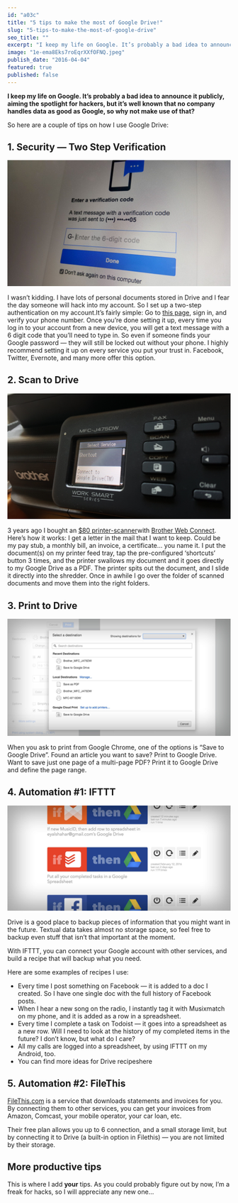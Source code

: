```yaml
---
id: "a03c"
title: "5 tips to make the most of Google Drive!"
slug: "5-tips-to-make-the-most-of-google-drive"
seo_title: ""
excerpt: "I keep my life on Google. It’s probably a bad idea to announce it publicly, aiming the spotlight for hackers, but it’s well known that no…"
image: "1e-ema8Eks7roEqrXXfOFNQ.jpeg"
publish_date: "2016-04-04"
featured: true
published: false
---
```


**I keep my life on Google. It’s probably a bad idea to announce it publicly, aiming the spotlight for hackers, but it’s well known that no company handles data as good as Google, so why not make use of that?**

So here are a couple of tips on how I use Google Drive:

## 1. Security — Two Step Verification

![](./1bUh7tLhJkvPfOt21cVp_lQ.jpeg)

I wasn’t kidding. I have lots of personal documents stored in Drive and I fear the day someone will hack into my account. So I set up a two-step authentication on my account.It’s fairly simple: Go to [this page](https://www.google.com/landing/2step/), sign in, and verify your phone number. Once you’re done setting it up, every time you log in to your account from a new device, you will get a text message with a 6 digit code that you’ll need to type in. So even if someone finds your Google password — they will still be locked out without your phone. I highly recommend setting it up on every service you put your trust in. Facebook, Twitter, Evernote, and many more offer this option.

## 2. Scan to Drive

![](./1AsnCds9l-DKg5KET6rXu6w.jpeg)

3 years ago I bought an [$80 printer-scanner](http://www.amazon.com/Brother-Printer-MFCJ460DW-Wireless-Scanner/dp/B015ACX13U/181-4128922-6884858?ie=UTF8&ref_=cm_sw_r_cp_awd_2ZFaxbXZ9BPRM)with [Brother Web Connect](http://www.brother-usa.com/connect/web/). Here’s how it works: I get a letter in the mail that I want to keep. Could be my pay stub, a monthly bill, an invoice, a certificate… you name it. I put the document(s) on my printer feed tray, tap the pre-configured ‘shortcuts’ button 3 times, and the printer swallows my document and it goes directly to my Google Drive as a PDF. The printer spits out the document, and I slide it directly into the shredder. Once in awhile I go over the folder of scanned documents and move them into the right folders.

## 3. Print to Drive

![](./15NdCrdby9ThgaTz6Zc43Yg.jpeg)

When you ask to print from Google Chrome, one of the options is “Save to Google Drive”. Found an article you want to save? Print to Google Drive. Want to save just one page of a multi-page PDF? Print it to Google Drive and define the page range.

## 4. Automation #1: IFTTT

![](./18JrnVSXS1sHDatnbrx8YJw.jpeg)

Drive is a good place to backup pieces of information that you might want in the future. Textual data takes almost no storage space, so feel free to backup even stuff that isn’t that important at the moment.

With IFTTT, you can connect your Google account with other services, and build a recipe that will backup what you need.

Here are some examples of recipes I use:

* Every time I post something on Facebook — it is added to a doc I created. So I have one single doc with the full history of Facebook posts.
* When I hear a new song on the radio, I instantly tag it with Musixmatch on my phone, and it is added as a row in a spreadsheet.
* Every time I complete a task on Todoist — it goes into a spreadsheet as a new row. Will I need to look at the history of my completed items in the future? I don’t know, but what do I care?
* All my calls are logged into a spreadsheet, by using IFTTT on my Android, too.
* You can find more ideas for Drive recipeshere

## 5. Automation #2: FileThis

[FileThis.com](https://filethis.com/invited-by-a-friend?token=4ecYUGBE0gjYViUaYGJs%2BQ%3D%3D) is a service that downloads statements and invoices for you. By connecting them to other services, you can get your invoices from Amazon, Comcast, your mobile operator, your car loan, etc.

Their free plan allows you up to 6 connection, and a small storage limit, but by connecting it to Drive (a built-in option in Filethis) — you are not limited by their storage.

## More productive tips

This is where I add **your** tips. As you could probably figure out by now, I’m a freak for hacks, so I will appreciate any new one…